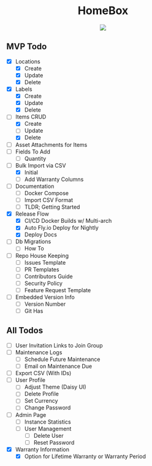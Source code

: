 <h1 align="center"> HomeBox </h1>
<p align="center" style="width: 100%">
  <a href="https://github.com/hay-kot/homebox/actions/workflows/go.yaml">
    <img src="https://github.com/hay-kot/homebox/actions/workflows/go.yaml/badge.svg?branch=master"/>
  </a>
</p>


## MVP Todo

- [x] Locations
  - [x] Create
  - [x] Update
  - [x] Delete
- [x] Labels
  - [x] Create
  - [x] Update
  - [x] Delete
- [ ] Items CRUD
  - [x] Create
  - [ ] Update
  - [x] Delete
- [ ] Asset Attachments for Items
- [ ] Fields To Add
  - [ ] Quantity
- [ ] Bulk Import via CSV
  - [x] Initial
  - [ ] Add Warranty Columns
- [ ] Documentation
  - [ ] Docker Compose
  - [ ] Import CSV Format
  - [ ] TLDR; Getting Started
- [x] Release Flow
  - [x] CI/CD Docker Builds w/ Multi-arch
  - [x] Auto Fly.io Deploy for Nightly
  - [x] Deploy Docs
- [ ] Db Migrations
  - [ ] How To
- [ ] Repo House Keeping
  - [ ] Issues Template
  - [ ] PR Templates
  - [ ] Contributors Guide
  - [ ] Security Policy
  - [ ] Feature Request Template
- [ ] Embedded Version Info
  - [ ] Version Number
  - [ ] Git Has

## All Todos

- [ ] User Invitation Links to Join Group
- [ ] Maintenance Logs
  - [ ] Schedule Future Maintenance
  - [ ] Email on Maintenance Due
- [ ] Export CSV (With IDs)
- [ ] User Profile
  - [ ] Adjust Theme (Daisy UI)
  - [ ] Delete Profile
  - [ ] Set Currency
  - [ ] Change Password
- [ ] Admin Page
  - [ ] Instance Statistics
  - [ ] User Management
    - [ ] Delete User
    - [ ] Reset Password
- [x] Warranty Information
  - [x] Option for Lifetime Warranty or Warranty Period
